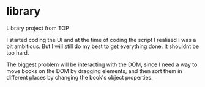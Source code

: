 # library
Library project from TOP

I started coding the UI and at the time of coding the script I realised I was a bit ambitious. But I will still do my best to get everything done. It shouldnt be too hard.

The biggest problem will be interacting with the DOM, since I need a way to move books on the DOM by dragging elements, and then sort them in different places by changing the book's object properties.